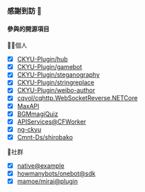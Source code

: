 ### 感謝到訪 🌱

#### 參與的開源項目

👨‍💼個人

- [x] [CKYU-Plugin/hub](https://github.com/CKYU-Plugin/hub)
- [x] [CKYU-Plugin/gamebot](https://github.com/CKYU-Plugin/gamebot)
- [x] [CKYU-Plugin/steganography](https://github.com/CKYU-Plugin/steganography)
- [x] [CKYU-Plugin/stringreplace](https://github.com/CKYU-Plugin/stringreplace)
- [x] [CKYU-Plugin/weibo-author](https://github.com/CKYU-Plugin/weibo-author)
- [x] [cqvol/cqhttp.WebSocketReverse.NETCore](https://github.com/cqvol/cqhttp.WebSocketReverse.NETCore)
- [x] [MaxAPI](https://github.com/torokoe/MaxAPI)
- [x] [BGMmagiQuiz](https://github.com/torokoe/BGMmagiQuiz)
- [x] [APIServices@CFWorker](https://github.com/torokoe/cf-apis)
- [x] [ng-ckyu](https://github.com/torokoe/ng-ckyu)
- [x] [Cmnt-Ds/shirobako](https://github.com/Cmnt-Ds/shirobako)

👯社群

- [x] [native@example](https://github.com/Jie2GG/Native.Framework/tree/Example)
- [x] [howmanybots/onebot@sdk](https://github.com/howmanybots/onebot)
- [x] [mamoe/mirai@plugin](https://github.com/mamoe/mirai)
